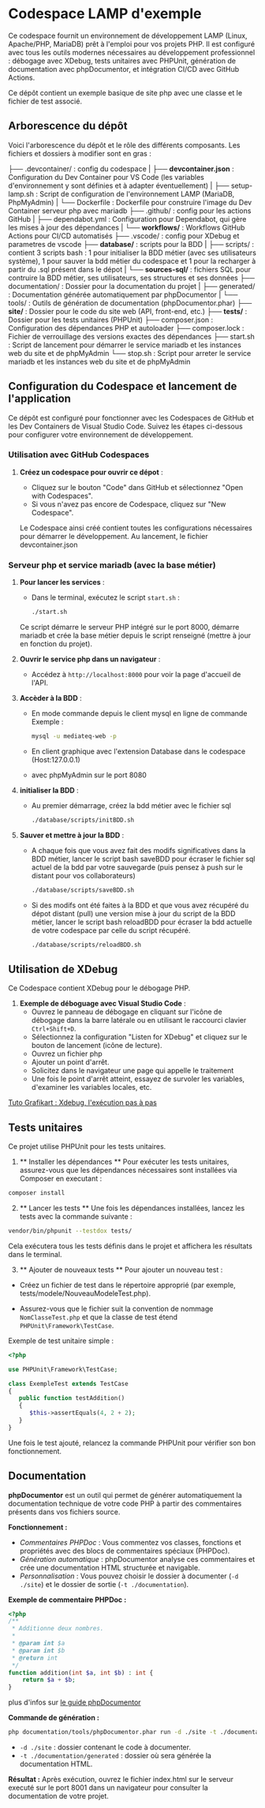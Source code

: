 # Codespace LAMP d'exemple

Ce codespace fournit un environnement de développement LAMP (Linux, Apache/PHP, MariaDB) prêt à l'emploi pour vos projets PHP. Il est configuré avec tous les outils modernes nécessaires au développement professionnel : débogage avec XDebug, tests unitaires avec PHPUnit, génération de documentation avec phpDocumentor, et intégration CI/CD avec GitHub Actions.

Ce dépôt contient un exemple basique de site php avec une classe et le fichier de test associé.


## Arborescence du dépôt

Voici l'arborescence du dépôt et le rôle des différents composants. Les fichiers et dossiers à modifier sont en gras :

├── .devcontainer/ : config du codespace
|  ├── **devcontainer.json** : Configuration du Dev Container pour VS Code (les variables d'environnement y sont définies et à adapter éventuellement)
|  ├── setup-lamp.sh : Script de configuration de l'environnement LAMP (MariaDB, PhpMyAdmin)
|  └── Dockerfile : Dockerfile pour construire l'image du Dev Container serveur php avec mariadb
├── .github/ : config pour les actions GitHub 
|  ├── dependabot.yml : Configuration pour Dependabot, qui gère les mises à jour des dépendances
|  └── **workflows/** : Workflows GitHub Actions pour CI/CD automatisés
├── .vscode/ : config pour XDebug et parametres de vscode
├── **database/** : scripts pour la BDD
|  ├── scripts/ : contient 3 scripts bash : 1 pour initialiser la BDD métier (avec ses utilisateurs système), 1 pour sauver la bdd métier du codespace et 1 pour la recharger à partir du .sql présent dans le dépot
|  └── **sources-sql/** : fichiers SQL pour contruire la BDD métier, ses utilisateurs, ses structures et ses données 
├── documentation/ : Dossier pour la documentation du projet
|  ├── generated/ : Documentation générée automatiquement par phpDocumentor
|  └── tools/ : Outils de génération de documentation (phpDocumentor.phar)
├── **site/** : Dossier pour le code du site web (API, front-end, etc.)
├── **tests/** : Dossier pour les tests unitaires (PHPUnit)
├── composer.json : Configuration des dépendances PHP et autoloader
├── composer.lock : Fichier de verrouillage des versions exactes des dépendances
├── start.sh : Script de lancement pour démarrer le service mariadb et les instances web du site et de phpMyAdmin
└── stop.sh : Script pour arreter le service mariadb et les instances web du site et de phpMyAdmin


## Configuration du Codespace et lancement de l'application

Ce dépôt est configuré pour fonctionner avec les Codespaces de GitHub et les Dev Containers de Visual Studio Code. Suivez les étapes ci-dessous pour configurer votre environnement de développement.

### Utilisation avec GitHub Codespaces
1. **Créez un codespace pour ouvrir ce dépot** :
   - Cliquez sur le bouton "Code" dans GitHub et sélectionnez "Open with Codespaces".
   - Si vous n'avez pas encore de Codespace, cliquez sur "New Codespace".

   Le Codespace ainsi créé contient toutes les configurations nécessaires pour démarrer le développement.
   Au lancement, le fichier devcontainer.json 

### Serveur php et service mariadb (avec la base métier)

1. **Pour lancer les services** :
   - Dans le terminal, exécutez le script `start.sh` :
     ```bash
     ./start.sh
     ```
   Ce script démarre le serveur PHP intégré sur le port 8000, démarre mariadb et crée la base métier depuis le script renseigné (mettre à jour en fonction du projet).

2. **Ouvrir le service php dans un navigateur** :
   - Accédez à `http://localhost:8000` pour voir la page d'accueil de l'API.

3. **Accèder à la BDD** :
   - En mode commande depuis le client mysql en ligne de commande
   Exemple : 
      ```bash
      mysql -u mediateq-web -p
      ```
   - En client graphique avec l'extension Database dans le codespace (Host:127.0.0.1)

   - avec phpMyAdmin sur le port 8080

4. **initialiser la BDD** :
   - Au premier démarrage, créez la bdd métier avec le fichier sql 
      ```bash
      ./database/scripts/initBDD.sh 
      ```

5. **Sauver et mettre à jour la BDD** :
   - A chaque fois que vous avez fait des modifs significatives dans la BDD métier, lancer le script bash saveBDD pour écraser le fichier sql actuel de la bdd par votre sauvegarde (puis pensez à push sur le distant pour vos collaborateurs)
      ```bash
      ./database/scripts/saveBDD.sh 
      ```
   - Si des modifs ont été faites à la BDD et que vous avez récupéré du dépot distant (pull) une version mise à jour du script de la BDD métier, lancer le script bash reloadBDD pour écraser la bdd actuelle de votre codespace par celle du script récupéré.
      ```bash
      ./database/scripts/reloadBDD.sh 
      ```

## Utilisation de XDebug

Ce Codespace contient XDebug pour le débogage PHP. 

1. **Exemple de déboguage avec Visual Studio Code** :
   - Ouvrez le panneau de débogage en cliquant sur l'icône de débogage dans la barre latérale ou en utilisant le raccourci clavier `Ctrl+Shift+D`.
   - Sélectionnez la configuration "Listen for XDebug" et cliquez sur le bouton de lancement (icône de lecture).
   - Ouvrez un fichier php
   - Ajouter un point d'arrêt.
   - Solicitez dans le navigateur une page qui appelle le traitement
   - Une fois le point d'arrêt atteint, essayez de survoler les variables, d'examiner les variables locales, etc.

[Tuto Grafikart : Xdebug, l'exécution pas à pas ](https://grafikart.fr/tutoriels/xdebug-breakpoint-834)


## Tests unitaires

Ce projet utilise PHPUnit pour les tests unitaires.

1. ** Installer les dépendances **
Pour exécuter les tests unitaires, assurez-vous que les dépendances nécessaires sont installées via Composer en executant :
```bash
composer install
```
2. ** Lancer les tests **
Une fois les dépendances installées, lancez les tests avec la commande suivante :
```bash
vendor/bin/phpunit --testdox tests/
```
Cela exécutera tous les tests définis dans le projet et affichera les résultats dans le terminal.

3. ** Ajouter de nouveaux tests **
Pour ajouter un nouveau test :
- Créez un fichier de test dans le répertoire approprié (par exemple, tests/modele/NouveauModeleTest.php).

- Assurez-vous que le fichier suit la convention de nommage `NomClasseTest.php` et que la classe de test étend `PHPUnit\Framework\TestCase`.

Exemple de test unitaire simple :

```php
<?php

use PHPUnit\Framework\TestCase;

class ExempleTest extends TestCase
{
   public function testAddition()
   {
      $this->assertEquals(4, 2 + 2);
   }
}
```

Une fois le test ajouté, relancez la commande PHPUnit pour vérifier son bon fonctionnement.

## Documentation

**phpDocumentor** est un outil qui permet de générer automatiquement la documentation technique de votre code PHP à partir des commentaires présents dans vos fichiers source.

**Fonctionnement :**
- *Commentaires PHPDoc* : Vous commentez vos classes, fonctions et propriétés avec des blocs de commentaires spéciaux (PHPDoc).
- *Génération automatique* : phpDocumentor analyse ces commentaires et crée une documentation HTML structurée et navigable.
- *Personnalisation* : Vous pouvez choisir le dossier à documenter (```-d ./site```) et le dossier de sortie (```-t ./documentation```).

**Exemple de commentaire PHPDoc :**
```php
<?php
/**
 * Additionne deux nombres.
 *
 * @param int $a
 * @param int $b
 * @return int
 */
function addition(int $a, int $b) : int {
    return $a + $b;
}
```
plus d'infos sur [le guide phpDocumentor](https://docs.phpdoc.org/guide/getting-started/what-is-a-docblock.html#what-is-a-docblock)

**Commande de génération :**
```bash
php documentation/tools/phpDocumentor.phar run -d ./site -t ./documentation/generated
```
- ```-d ./site``` : dossier contenant le code à documenter.
- ```-t ./documentation/generated``` : dossier où sera générée la documentation HTML.

**Résultat :**
Après exécution, ouvrez le fichier index.html sur le serveur executé sur le port 8001 dans un navigateur pour consulter la documentation de votre projet.
